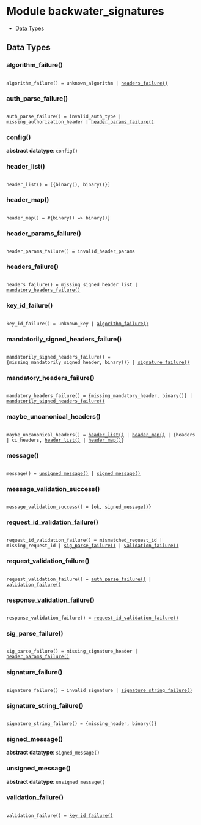 

# Module backwater_signatures #
* [Data Types](#types)

<a name="types"></a>

## Data Types ##




### <a name="type-algorithm_failure">algorithm_failure()</a> ###


<pre><code>
algorithm_failure() = unknown_algorithm | <a href="#type-headers_failure">headers_failure()</a>
</code></pre>




### <a name="type-auth_parse_failure">auth_parse_failure()</a> ###


<pre><code>
auth_parse_failure() = invalid_auth_type | missing_authorization_header | <a href="#type-header_params_failure">header_params_failure()</a>
</code></pre>




### <a name="type-config">config()</a> ###


__abstract datatype__: `config()`




### <a name="type-header_list">header_list()</a> ###


<pre><code>
header_list() = [{binary(), binary()}]
</code></pre>




### <a name="type-header_map">header_map()</a> ###


<pre><code>
header_map() = #{binary() =&gt; binary()}
</code></pre>




### <a name="type-header_params_failure">header_params_failure()</a> ###


<pre><code>
header_params_failure() = invalid_header_params
</code></pre>




### <a name="type-headers_failure">headers_failure()</a> ###


<pre><code>
headers_failure() = missing_signed_header_list | <a href="#type-mandatory_headers_failure">mandatory_headers_failure()</a>
</code></pre>




### <a name="type-key_id_failure">key_id_failure()</a> ###


<pre><code>
key_id_failure() = unknown_key | <a href="#type-algorithm_failure">algorithm_failure()</a>
</code></pre>




### <a name="type-mandatorily_signed_headers_failure">mandatorily_signed_headers_failure()</a> ###


<pre><code>
mandatorily_signed_headers_failure() = {missing_mandatorily_signed_header, binary()} | <a href="#type-signature_failure">signature_failure()</a>
</code></pre>




### <a name="type-mandatory_headers_failure">mandatory_headers_failure()</a> ###


<pre><code>
mandatory_headers_failure() = {missing_mandatory_header, binary()} | <a href="#type-mandatorily_signed_headers_failure">mandatorily_signed_headers_failure()</a>
</code></pre>




### <a name="type-maybe_uncanonical_headers">maybe_uncanonical_headers()</a> ###


<pre><code>
maybe_uncanonical_headers() = <a href="#type-header_list">header_list()</a> | <a href="#type-header_map">header_map()</a> | {headers | ci_headers, <a href="#type-header_list">header_list()</a> | <a href="#type-header_map">header_map()</a>}
</code></pre>




### <a name="type-message">message()</a> ###


<pre><code>
message() = <a href="#type-unsigned_message">unsigned_message()</a> | <a href="#type-signed_message">signed_message()</a>
</code></pre>




### <a name="type-message_validation_success">message_validation_success()</a> ###


<pre><code>
message_validation_success() = {ok, <a href="#type-signed_message">signed_message()</a>}
</code></pre>




### <a name="type-request_id_validation_failure">request_id_validation_failure()</a> ###


<pre><code>
request_id_validation_failure() = mismatched_request_id | missing_request_id | <a href="#type-sig_parse_failure">sig_parse_failure()</a> | <a href="#type-validation_failure">validation_failure()</a>
</code></pre>




### <a name="type-request_validation_failure">request_validation_failure()</a> ###


<pre><code>
request_validation_failure() = <a href="#type-auth_parse_failure">auth_parse_failure()</a> | <a href="#type-validation_failure">validation_failure()</a>
</code></pre>




### <a name="type-response_validation_failure">response_validation_failure()</a> ###


<pre><code>
response_validation_failure() = <a href="#type-request_id_validation_failure">request_id_validation_failure()</a>
</code></pre>




### <a name="type-sig_parse_failure">sig_parse_failure()</a> ###


<pre><code>
sig_parse_failure() = missing_signature_header | <a href="#type-header_params_failure">header_params_failure()</a>
</code></pre>




### <a name="type-signature_failure">signature_failure()</a> ###


<pre><code>
signature_failure() = invalid_signature | <a href="#type-signature_string_failure">signature_string_failure()</a>
</code></pre>




### <a name="type-signature_string_failure">signature_string_failure()</a> ###


<pre><code>
signature_string_failure() = {missing_header, binary()}
</code></pre>




### <a name="type-signed_message">signed_message()</a> ###


__abstract datatype__: `signed_message()`




### <a name="type-unsigned_message">unsigned_message()</a> ###


__abstract datatype__: `unsigned_message()`




### <a name="type-validation_failure">validation_failure()</a> ###


<pre><code>
validation_failure() = <a href="#type-key_id_failure">key_id_failure()</a>
</code></pre>

